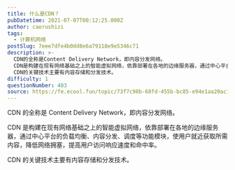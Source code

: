 ```yaml
---
title: 什么是CDN？
pubDatetime: 2021-07-07T00:12:25.000Z
author: caorushizi
tags:
  - 计算机网络
postSlug: 7eee7dfe4b0dd8e6a79118e9e5346c71
description: >-
  CDN的全称是Content Delivery Network，即内容分发网络。
  CDN是构建在现有网络基础之上的智能虚拟网络，依靠部署在各地的边缘服务器，通过中心平台的负载均衡、内容分发、调度等功能模块，使用户就近获取所需内容，降低网络拥塞，提高用户访问响应速度和命中率。
  CDN的关键技术主要有内容存储和分发技术。
difficulty: 1
questionNumber: 403
source: https://fe.ecool.fun/topic/73f7c98b-68fd-455b-bc85-e94e1aa20ac1
---
```


CDN 的全称是 Content Delivery Network，即内容分发网络。

CDN 是构建在现有网络基础之上的智能虚拟网络，依靠部署在各地的边缘服务器，通过中心平台的负载均衡、内容分发、调度等功能模块，使用户就近获取所需内容，降低网络拥塞，提高用户访问响应速度和命中率。

CDN 的关键技术主要有内容存储和分发技术。
